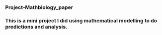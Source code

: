 ### Project-Mathbiology_paper
### This is a mini project I did using mathematical modelling to do predictions and analysis. 
